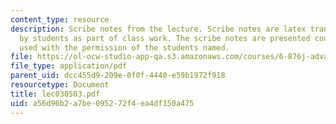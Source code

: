 ```yaml
---
content_type: resource
description: Scribe notes from the lecture. Scribe notes are latex transcriptions
  by students as part of class work. The scribe notes are presented courtesy of and
  used with the permission of the students named.
file: https://ol-ocw-studio-app-qa.s3.amazonaws.com/courses/6-876j-advanced-topics-in-cryptography-spring-2003/a56d96b2a7be095272f4ea4df150a475_lec030503.pdf
file_type: application/pdf
parent_uid: dcc455d9-209e-0f0f-4440-e59b1972f918
resourcetype: Document
title: lec030503.pdf
uid: a56d96b2-a7be-0952-72f4-ea4df150a475
---
```

